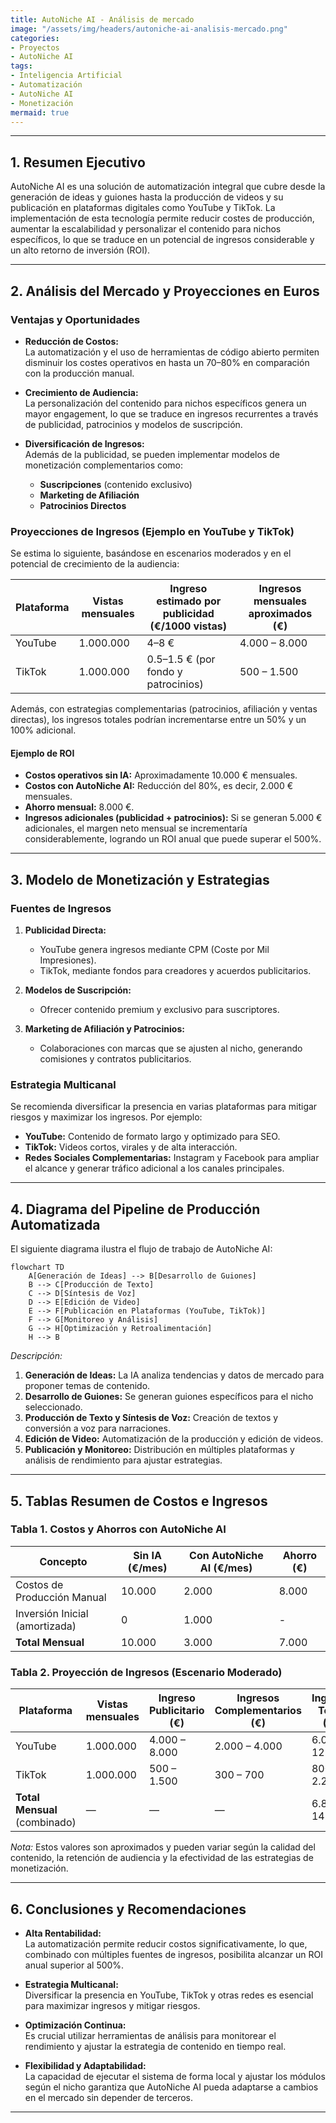 ```yaml
---
title: AutoNiche AI - Análisis de mercado
image: "/assets/img/headers/autoniche-ai-analisis-mercado.png"
categories:
- Proyectos
- AutoNiche AI
tags:
- Inteligencia Artificial
- Automatización
- AutoNiche AI
- Monetización
mermaid: true
---
```


---

## 1. Resumen Ejecutivo

AutoNiche AI es una solución de automatización integral que cubre desde la generación de ideas y guiones hasta la producción de videos y su publicación en plataformas digitales como YouTube y TikTok. La implementación de esta tecnología permite reducir costes de producción, aumentar la escalabilidad y personalizar el contenido para nichos específicos, lo que se traduce en un potencial de ingresos considerable y un alto retorno de inversión (ROI).

---

## 2. Análisis del Mercado y Proyecciones en Euros

### Ventajas y Oportunidades

- **Reducción de Costos:**  
  La automatización y el uso de herramientas de código abierto permiten disminuir los costes operativos en hasta un 70–80% en comparación con la producción manual.

- **Crecimiento de Audiencia:**  
  La personalización del contenido para nichos específicos genera un mayor engagement, lo que se traduce en ingresos recurrentes a través de publicidad, patrocinios y modelos de suscripción.

- **Diversificación de Ingresos:**  
  Además de la publicidad, se pueden implementar modelos de monetización complementarios como:
  - **Suscripciones** (contenido exclusivo)
  - **Marketing de Afiliación**
  - **Patrocinios Directos**

### Proyecciones de Ingresos (Ejemplo en YouTube y TikTok)

Se estima lo siguiente, basándose en escenarios moderados y en el potencial de crecimiento de la audiencia:

| Plataforma   | Vistas mensuales | Ingreso estimado por publicidad (€/1000 vistas) | Ingresos mensuales aproximados (€) |
|--------------|------------------|-----------------------------------------------|-----------------------------------|
| YouTube      | 1.000.000        | 4–8 €                                         | 4.000 – 8.000                     |
| TikTok       | 1.000.000        | 0.5–1.5 € (por fondo y patrocinios)             | 500 – 1.500                       |

Además, con estrategias complementarias (patrocinios, afiliación y ventas directas), los ingresos totales podrían incrementarse entre un 50% y un 100% adicional.

#### Ejemplo de ROI

- **Costos operativos sin IA:** Aproximadamente 10.000 € mensuales.
- **Costos con AutoNiche AI:** Reducción del 80%, es decir, 2.000 € mensuales.
- **Ahorro mensual:** 8.000 €.
- **Ingresos adicionales (publicidad + patrocinios):** Si se generan 5.000 € adicionales, el margen neto mensual se incrementaría considerablemente, logrando un ROI anual que puede superar el 500%.

---

## 3. Modelo de Monetización y Estrategias

### Fuentes de Ingresos

1. **Publicidad Directa:**  
   - YouTube genera ingresos mediante CPM (Coste por Mil Impresiones).
   - TikTok, mediante fondos para creadores y acuerdos publicitarios.

2. **Modelos de Suscripción:**  
   - Ofrecer contenido premium y exclusivo para suscriptores.

3. **Marketing de Afiliación y Patrocinios:**  
   - Colaboraciones con marcas que se ajusten al nicho, generando comisiones y contratos publicitarios.

### Estrategia Multicanal

Se recomienda diversificar la presencia en varias plataformas para mitigar riesgos y maximizar los ingresos. Por ejemplo:

- **YouTube:** Contenido de formato largo y optimizado para SEO.
- **TikTok:** Videos cortos, virales y de alta interacción.
- **Redes Sociales Complementarias:** Instagram y Facebook para ampliar el alcance y generar tráfico adicional a los canales principales.

---

## 4. Diagrama del Pipeline de Producción Automatizada

El siguiente diagrama ilustra el flujo de trabajo de AutoNiche AI:

```mermaid
flowchart TD
    A[Generación de Ideas] --> B[Desarrollo de Guiones]
    B --> C[Producción de Texto]
    C --> D[Síntesis de Voz]
    D --> E[Edición de Video]
    E --> F[Publicación en Plataformas (YouTube, TikTok)]
    F --> G[Monitoreo y Análisis]
    G --> H[Optimización y Retroalimentación]
    H --> B
```

*Descripción:*  
1. **Generación de Ideas:** La IA analiza tendencias y datos de mercado para proponer temas de contenido.
2. **Desarrollo de Guiones:** Se generan guiones específicos para el nicho seleccionado.
3. **Producción de Texto y Síntesis de Voz:** Creación de textos y conversión a voz para narraciones.
4. **Edición de Video:** Automatización de la producción y edición de videos.
5. **Publicación y Monitoreo:** Distribución en múltiples plataformas y análisis de rendimiento para ajustar estrategias.

---

## 5. Tablas Resumen de Costos e Ingresos

### Tabla 1. Costos y Ahorros con AutoNiche AI

| Concepto                        | Sin IA (€/mes) | Con AutoNiche AI (€/mes) | Ahorro (€)     |
|---------------------------------|----------------|--------------------------|----------------|
| Costos de Producción Manual     | 10.000         | 2.000                    | 8.000          |
| Inversión Inicial (amortizada)  | 0              | 1.000                    | -              |
| **Total Mensual**               | 10.000         | 3.000                    | 7.000          |

### Tabla 2. Proyección de Ingresos (Escenario Moderado)

| Plataforma   | Vistas mensuales | Ingreso Publicitario (€) | Ingresos Complementarios (€) | Ingreso Total (€)    |
|--------------|------------------|--------------------------|------------------------------|----------------------|
| YouTube      | 1.000.000        | 4.000 – 8.000            | 2.000 – 4.000                | 6.000 – 12.000       |
| TikTok       | 1.000.000        | 500 – 1.500              | 300 – 700                    | 800 – 2.200          |
| **Total Mensual** (combinado) | —                | —                        | —                            | 6.800 – 14.200       |

*Nota:* Estos valores son aproximados y pueden variar según la calidad del contenido, la retención de audiencia y la efectividad de las estrategias de monetización.

---

## 6. Conclusiones y Recomendaciones

- **Alta Rentabilidad:**  
  La automatización permite reducir costos significativamente, lo que, combinado con múltiples fuentes de ingresos, posibilita alcanzar un ROI anual superior al 500%.

- **Estrategia Multicanal:**  
  Diversificar la presencia en YouTube, TikTok y otras redes es esencial para maximizar ingresos y mitigar riesgos.

- **Optimización Continua:**  
  Es crucial utilizar herramientas de análisis para monitorear el rendimiento y ajustar la estrategia de contenido en tiempo real.

- **Flexibilidad y Adaptabilidad:**  
  La capacidad de ejecutar el sistema de forma local y ajustar los módulos según el nicho garantiza que AutoNiche AI pueda adaptarse a cambios en el mercado sin depender de terceros.

---

